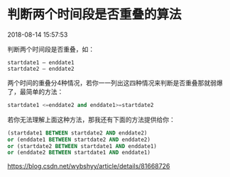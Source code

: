# 判断两个时间段是否重叠的算法

2018-08-14 15:57:53

判断两个时间段是否重叠，如：

```
startdate1 — enddate1
startdate2 — enddate2
```

两个时间的重叠分4种情况，若你一一列出这四种情况来判断是否重叠那就弱爆了，最简单的方法：

```sql
startdate1 <=enddate2 and enddate1>=startdate2
```

若你无法理解上面这种方法，那我还有下面的方法提供给你：

```sql
(startdate1 BETWEEN startdate2 AND enddate2)
or (enddate1 BETWEEN startdate2 AND enddate2)
or (startdate2 BETWEEN startdate1 AND enddate1)
or (enddate2 BETWEEN startdate1 AND enddate1)
```





https://blog.csdn.net/wybshyy/article/details/81668726